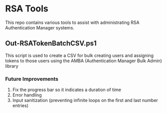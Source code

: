 # RSA Tools
This repo contains various tools to assist with administrating RSA Authentication Manager systems.

## Out-RSATokenBatchCSV.ps1 
This script is used to create a CSV for bulk creating users and assigning tokens to those users using the AMBA (Authentication Manager Bulk Admin) library


### Future Improvements
1. Fix the progress bar so it indicates a duration of time
2. Error handling
3. Input sanitization (preventing infinite loops on the first and last number entries)
